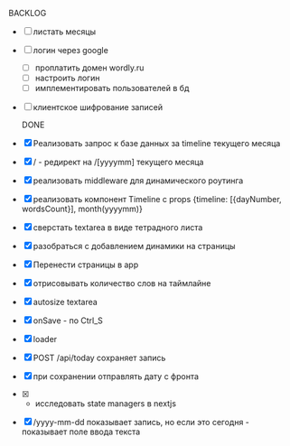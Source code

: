 BACKLOG

- [ ] листать месяцы
- [ ] логин через google
  - [ ] проплатить домен wordly.ru
  - [ ] настроить логин
  - [ ] имплементировать пользователей в бд
- [ ] клиентское шифрование записей






  DONE
- [x] Реализовать запрос к базе данных за timeline текущего месяца
- [x] / - редирект на /[yyyymm] текущего месяца
- [x] реализовать middleware для динамического роутинга
- [x] реализовать компонент Timeline с props {timeline: [{dayNumber, wordsCount}], month(yyyymm)}
- [x] сверстать textarea в виде тетрадного листа
- [x] разобраться с добавлением динамики на страницы
- [x] Перенести страницы в app
- [x] отрисовывать количество слов на таймлайне
- [x] autosize textarea
- [x] onSave - по Ctrl_S
- [x] loader
- [x] POST /api/today сохраняет запись
- [x] при сохранении отправлять дату с фронта
- [x] * исследовать state managers в nextjs
- [x] /yyyy-mm-dd показывает запись, но если это сегодня - показывает поле ввода текста
